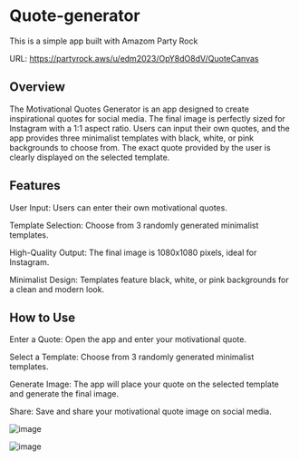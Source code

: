 # Quote-generator
This is a simple app built with Amazom Party Rock

URL: https://partyrock.aws/u/edm2023/OpY8dO8dV/QuoteCanvas

## Overview
The Motivational Quotes Generator is an app designed to create inspirational quotes for social media. The final image is perfectly sized for Instagram with a 1:1 aspect ratio. Users can input their own quotes, and the app provides three minimalist templates with black, white, or pink backgrounds to choose from. The exact quote provided by the user is clearly displayed on the selected template.

## Features
User Input: Users can enter their own motivational quotes.

Template Selection: Choose from 3 randomly generated minimalist templates.

High-Quality Output: The final image is 1080x1080 pixels, ideal for Instagram.

Minimalist Design: Templates feature black, white, or pink backgrounds for a clean and modern look.

## How to Use
Enter a Quote: Open the app and enter your motivational quote.

Select a Template: Choose from 3 randomly generated minimalist templates.

Generate Image: The app will place your quote on the selected template and generate the final image.

Share: Save and share your motivational quote image on social media.


![image](https://github.com/user-attachments/assets/8b8caa99-08ff-4db4-9358-36f2e39dc543)


![image](https://github.com/user-attachments/assets/f9e8640c-ce13-499a-984d-8974a395c88b)


